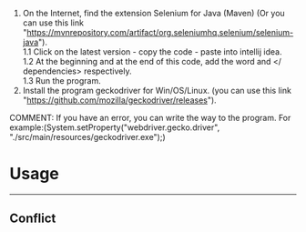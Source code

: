 1. On the Internet, find the extension Selenium for Java (Maven)
   (Or you can use this link "https://mvnrepository.com/artifact/org.seleniumhq.selenium/selenium-java").   
   1.1 Click on the latest version - copy the code - paste into intellij idea.  
   1.2 At the beginning and at the end of this code, add the word <dependencies> and </ dependencies> respectively.     
   1.3 Run the program. 
2. Install the program geckodriver for Win/OS/Linux.
(you can use this link "https://github.com/mozilla/geckodriver/releases").

COMMENT: If you have an error, you can write the way to the program.
For example:(System.setProperty("webdriver.gecko.driver", "./src/main/resources/geckodriver.exe");)      

# Usage
-------

## Conflict